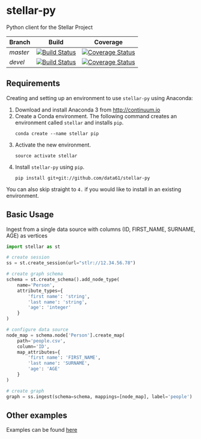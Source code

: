 # stellar-py 
Python client for the Stellar Project

|Branch|Build|Coverage|
|:-----|:----:|:----:|
|*master*|[![Build Status](https://travis-ci.org/data61/stellar-py.svg?branch=master)](https://travis-ci.org/data61/stellar-py)|[![Coverage Status](https://coveralls.io/repos/github/data61/stellar-py/badge.svg?branch=master)](https://coveralls.io/github/data61/stellar-py?branch=master)|
|*devel*|[![Build Status](https://travis-ci.org/data61/stellar-py.svg?branch=devel)](https://travis-ci.org/data61/stellar-py)|[![Coverage Status](https://coveralls.io/repos/github/data61/stellar-py/badge.svg?branch=devel)](https://coveralls.io/github/data61/stellar-py?branch=devel)|

## Requirements
Creating and setting up an environment to use `stellar-py` using Anaconda:
1. Download and install Anaconda 3 from <http://continuum.io>
2. Create a Conda environment. The following command creates an environment called `stellar` and installs `pip`.
    ```
    conda create --name stellar pip
    ```
3. Activate the new environment.
    ```
    source activate stellar
    ```
4. Install `stellar-py` using `pip`.
    ```
    pip install git+git://github.com/data61/stellar-py
    ``` 
You can also skip straight to `4.` if you would like to install in an existing environment.

## Basic Usage
Ingest from a single data source with columns (ID, FIRST_NAME, SURNAME, AGE) as vertices
```python
import stellar as st

# create session
ss = st.create_session(url="stlr://12.34.56.78")

# create graph schema
schema = st.create_schema().add_node_type(
    name='Person',
    attribute_types={
        'first name': 'string',
        'last name': 'string',
        'age': 'integer'
    }
)

# configure data source
node_map = schema.node['Person'].create_map(
    path='people.csv',
    column='ID',
    map_attributes={
        'first name': 'FIRST_NAME',
        'last name': 'SURNAME',
        'age': 'AGE'
    }
)

# create graph 
graph = ss.ingest(schema=schema, mappings=[node_map], label='people')
```

## Other examples
Examples can be found [here](examples)
